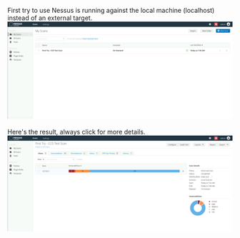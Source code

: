 First try to use Nessus is running against the local machine (localhost) instead of an external target.
<img  src="images/Screenshot 2025-03-13 153621.png"/>
<br>
<br>
Here's the result, always click for more details.
<img src="images/result_Nessus_firstTry.png" />
<br>
<br>
